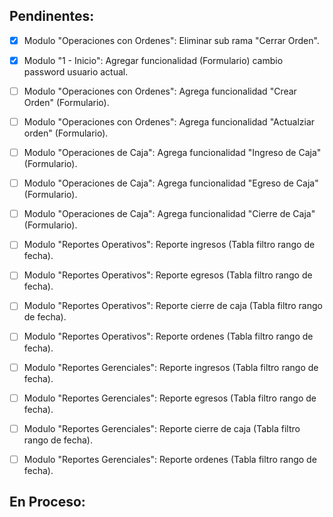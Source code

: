 
## Pendinentes:
- [x] Modulo "Operaciones con Ordenes": Eliminar sub rama "Cerrar Orden".
- [X] Modulo "1 - Inicio": Agregar funcionalidad (Formulario) cambio password usuario actual.

- [ ] Modulo "Operaciones con Ordenes": Agrega funcionalidad "Crear Orden" (Formulario).
- [ ] Modulo "Operaciones con Ordenes": Agrega funcionalidad "Actualziar orden" (Formulario).

- [ ] Modulo "Operaciones de Caja": Agrega funcionalidad "Ingreso de Caja" (Formulario).
- [ ] Modulo "Operaciones de Caja": Agrega funcionalidad "Egreso de Caja" (Formulario).
- [ ] Modulo "Operaciones de Caja": Agrega funcionalidad "Cierre de Caja" (Formulario).

- [ ] Modulo "Reportes Operativos": Reporte ingresos (Tabla filtro rango de fecha).
- [ ] Modulo "Reportes Operativos": Reporte egresos (Tabla filtro rango de fecha).
- [ ] Modulo "Reportes Operativos": Reporte cierre de caja (Tabla filtro rango de fecha).
- [ ] Modulo "Reportes Operativos": Reporte ordenes (Tabla filtro rango de fecha).

- [ ] Modulo "Reportes Gerenciales": Reporte ingresos (Tabla filtro rango de fecha).
- [ ] Modulo "Reportes Gerenciales": Reporte egresos (Tabla filtro rango de fecha).
- [ ] Modulo "Reportes Gerenciales": Reporte cierre de caja (Tabla filtro rango de fecha).
- [ ] Modulo "Reportes Gerenciales": Reporte ordenes (Tabla filtro rango de fecha).

## En Proceso:
